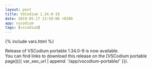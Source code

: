 ```yaml
---
layout: post
title: VSCodium 1.34.0-19
date: 2019-05-17 13:59:00 +0200
app: vscodium
tags: [vscodium]
---
```

{% include vars.html %}

Release of VSCodium portable 1.34.0-9 is now available.<br />
You can find links to download this release on the [VSCodium portable page]({{ var_seo_url | append: '/app/vscodium-portable/' }}).